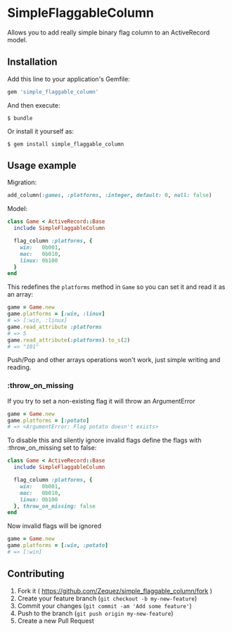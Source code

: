 # SimpleFlaggableColumn

Allows you to add really simple binary flag column to an ActiveRecord model.

## Installation

Add this line to your application's Gemfile:

```ruby
gem 'simple_flaggable_column'
```

And then execute:

    $ bundle

Or install it yourself as:

    $ gem install simple_flaggable_column

## Usage example

Migration:

```ruby
add_column(:games, :platforms, :integer, default: 0, null: false)
```

Model:

```ruby
class Game < ActiveRecord::Base
  include SimpleFlaggableColumn

  flag_column :platforms, {
    win:   0b001,
    mac:   0b010,
    linux: 0b100
  }
end
```

This redefines the `platforms` method in `Game` so you can set it and read it as an array:

```ruby
game = Game.new
game.platforms = [:win, :linux]
# => [:win, :linux]
game.read_attribute :platforms
# => 5
game.read_attribute(:platforms).to_s(2)
# => "101"
```

Push/Pop and other arrays operations won't work, just simple writing and reading.

### :throw_on_missing

If you try to set a non-existing flag it will throw an ArgumentError

```ruby
game = Game.new
game.platforms = [:potato]
# => <ArgumentError: Flag potato doesn't exists>
```

To disable this and silently ignore invalid flags define the flags with :throw_on_missing set to false:

```ruby
class Game < ActiveRecord::Base
  include SimpleFlaggableColumn

  flag_column :platforms, {
    win:   0b001,
    mac:   0b010,
    linux: 0b100
  }, throw_on_missing: false
end
```

Now invalid flags will be ignored

```ruby
game = Game.new
game.platforms = [:win, :potato]
# => [:win]
```

## Contributing

1. Fork it ( https://github.com/Zequez/simple_flaggable_column/fork )
2. Create your feature branch (`git checkout -b my-new-feature`)
3. Commit your changes (`git commit -am 'Add some feature'`)
4. Push to the branch (`git push origin my-new-feature`)
5. Create a new Pull Request
